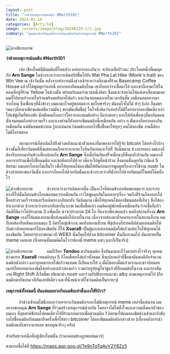 ```yaml
---
layout: post
title: "ว่าด้วยเหตุการณ์นมดิบ #North101"
date: 2024-01-19
categories: [Article]
image: /assets/image/blog/20240119-1/1.jpg
summary: "มุมมองสำหรับผมที่อยากกินนมดิบกับช่วงเหตุการณ์ #North101"
---
```


<img src="{{ '/assets/image/blog/20240119-1/1.jpg' | relative_url }}"
     alt="คำอธิบายภาพ"
     class="mx-auto rounded-xl mb-6"
     loading="lazy">

<b>ว่าด้วยเหตุการณ์นมดิบ #North101</b>
<br><br>
&ensp;&ensp;&ensp;&ensp;&ensp;&ensp;เอ้ย เชียงใหม่นี่มีนมดิบที่ไหนบ้าง แค่อยากลองกินวะ จะท้องเสียป่าวนะ ประโยคหนึ่งที่ผมคุยกับ <b class="underline">Arn Sange</b> ในช่วงระหว่างการเดินทริปขึ้นไปยัง Wat Pha Lat Hike (Monk's trail) ของ Win Vee ณ เช้าวันนั้น หลังจากทำการด์ดิ่งช่วงเช้าระหว่างที่ลงมาที่ร้าน Basecamp Coffee House แล้วก็ได้พูดคุยว่าเอ่อนี่ อยากลองกินนมดิบไหม เขาก็บอกว่าจะชื้อมาให้ และเขาก็เอามาให้ในตอนที่อยู่ที่ร้าน Yellow ในช่วงนั้น พร้อมกับนมจำนวนหนึ่งลิตร ซึ่งผมจะจ่ายเงินให้แต่เขาเลี้ยงผมเลย ผมก็ไปหาแก้วภายในร้านพร้อมหยิบเทใส่แก้ว และกินจนหมดภายในเวลาอันสั้น เหมือนอดอยากมาจากไหน ซึ่งเพื่อนๆที่นั่งข้างๆ ผมคงตกใจอยู่พอสมควร ขอโทษจริงๆ มันอดใจไม่ได้ ฮ่าๆ (เอ่อ ก็นมธรรมดาๆนี่หนาเพียงแต่แค่มีความมันๆ ของมันเพิ่มขึ้น) ในใจนั่งคิดว่าเอ่อถ้าไม่มีใครอยากลองชิมเดี๋ยวเอาไปแช่ตู้เย็นที่ห้องพัก ชักพักผมก็บอกว่าใครจะลองนมดิบบ้าง ก็แบ่งค่อยๆ แบ่งให้กับเพื่อนๆที่มากันตอนนั้นจนหมดถึงอย่างรวดเร็ว และบางท่านก็ยังอยากชิมนมดิบนี้เหมือนกัน อย่าง อ.ตั้มเองก็อยากลองกินเหมือนกัน แต่มันหมดชะก่อน รู้ละแน่นอนว่าผมต้องออกไปชื้อชื้อมาให้ทุกๆ คนได้ลองชิม งานนี้ต้องไม่มีใครพลาด
<br><br>
&ensp;&ensp;&ensp;&ensp;&ensp;&ensp;สถานการณ์ก็ดำเนินไปถึงช่วงหลังแนะนำตัวแหละที่มาของการได้รู้จัก bitcoin ได้อย่างไรบ้าง ช่วงนั้นก็เที่ยงวันพอดีซึ่งแต่ละคนก็อยากจะหาอะไรกินกันก่อนจะไปที่ วันนิมมาน ช่วงบ่ายสอง ผมเองก็ต้องรีบออกมากินข้าวเที่ยงก่อนกับ <b class="underline">Arn Sange</b> ซึ่งเมื่อกินกันเสร็จเพื่อนๆก็พึ่งมาถึงร้านกัน ผมเองก็ออกจากร้านเพื่อไปชื้อนมดิบ และขอติดรถไปด้วย เพื่อจะไปดูที่หน้าร้าน ซึ่งตอนนั้นคุยกันว่ามีแต่ 5 ลิตรนะ ผมบอกโอเครไม่เป็นไร เพื่อให้ทุกคนได้ลองชิมให้ทันก่อนการพูดคุยเรื่องการใช้งาน nostr ในช่วงบ่ายสองของวันนั้น และเราก็ออกไปด้วยกันนั้นและช่วงระหว่างที่นั่งรถไปด้วยกันผมก็โพสต์โน๊ตทิ้งไว้
<br><br>
<img src="{{ '/assets/image/blog/20240119-1/2.jpg' | relative_url }}"
     alt="คำอธิบายภาพ"
     class="mx-auto rounded-xl mb-6"
     loading="lazy">
&ensp;&ensp;&ensp;&ensp;&ensp;&ensp;ช่วงระหว่างการเดินทางนั้น เป็นอะไรที่ค่อนข้างรถติดพอสมควร และระยะทางที่ไปนั้นก็ค่อนข้างไกลพอสมควรเหมือนกัน เราได้พูดคุยกันในหลายๆเรื่อง จนถึงที่ร้านก็ลงออกไปชื้ออย่างรวดเร็วจ่ายและรีบเดินทางกลับมายัง วันนิมมาน เพื่อให้ทุกคนได้ลองชิมนมสดที่เย็นๆ ซึ่งก็ต้องทำเวลาด้วย ช่วงระหว่างทางกลับมาก็แวะเซเว่นเพื่อชื้อแก้ว ผมคิดอยู่พักหนึ่งเหมือนกันว่าจะชื้อกี่แก้วกันดีก็คิดว่าได้ประมาณ 3 แพ็คเล็ก น่าจะประมาณ 24 ใบ ก็คงจะเพียงพอแล้ว พอถึงสถานที่งาน <b class="underline">Arn Sange</b> เองก็ให้ผมลงก่อนเพื่อส่งนมดิบไปภายในงาน เนื่องจากต้องหาที่จอดรถภายในสถานที่งาน ผมก็เลยต้องรีบเดินแบกนมถุง 5 ลิตรใหญ่เข้างาน พอถึงสถานที่งาน พี่ซุปเองก็ถ่ายคลิปส่งมอบนมดิบให้กับชาวบิทคอยเนอร์ได้ลองชิมกัน ก็ให้ <b class="underline">Xsara8</b> เป็นผู้แกะและเทนมดิบใส่แก้วแต่ละใบให้ทุกคนได้ลองชิมกัน โดยบรรยากาศบนเวที WEB3 นั้นก็คุยไปส่วน bitcoiner นั้นก็แกะนมไป ดันกลายเป็น meme เฉยเลย (ซึ่งตอนนั้นผมคิดในใจว่าต้องมี meme แน่ๆ และก็เป็นจริง)
<br><br>
<img src="{{ '/assets/image/blog/20240119-1/3.jpg' | relative_url }}"
     alt="คำอธิบายภาพ"
     class="mx-auto rounded-xl mb-6"
     loading="lazy">
&ensp;&ensp;&ensp;&ensp;&ensp;&ensp;ผมก็เรียก <b class="underline">Tendou</b> มากินนมดิบ ซึ่งหันมาและก็วิ่งมาอย่างไวจริงๆ ทุกคนต่างมารอ  <b class="underline">Xsara8</b> เทนมดิบถุง 5 กิโลเพื่อเทใส่แก้วทั้งหมด ซึ่งแปลกแก้วที่ชื้อมาดันพอดีกับจำนวนนมดิบดังกล่าว และทุกคนรอเทใส่แก้วจนหมด ก็เปิดฉากให้ อ.ตั้มได้ลองดื่มแก้วแรกและชาวบิทคอยเนอร์ก็ทยอยมาลองชิมได้อย่างละแก้วสองแก้ว รวมถ่ายรูปหมู่โชว์ชูแก้วที่ถือนมดิบในงาน และทางทีมงาน Right Shift ก็เริ่มขึ้นเวทีแนะนำ nostr และร่วมรับฟังการแนะนำ alby ตามเหตุการณ์ไป (ถือนมดิบมากินบนเวทีกันเลยทีเดียว และที่นั่งหน้าเวทีโชว์นมดิบเป็นระยะๆ)
<br><br>
<b>เหตุการณ์ทั้งหมดนี่ มันแค่ผมอยากกินนมดิบเท่านั้นเองใช่รึป่าว?</b>
<br><br>
&ensp;&ensp;&ensp;&ensp;&ensp;&ensp;ถ้าช่วงเช้าผมไม่นึกบอกว่าอยากจะกินนมดิบจะคงไม่มีเหตุการณ์ meme เหล่านี้แน่นอน ผมอยากขอบคุณ <b class="underline">Arn Sange</b> ที่ร่วมสร้างเหตุการณ์ด้วยกัน โดยอาจไม่ได้ตั้งใจและความเห็นแก่ตัวของผมเอง ที่อุตสาห์ขับรถไปคนเดียวไปที่ร้านรอบแรกเพื่อนำนมดิบ 1 ลิตรมาให้ผมลองชิมช่วงเช้าและยังขับรถไปชื้อนมดิบกับผมมาอีกครั้งเพื่อให้ชาว bitcoiner ได้ลองชิมนมดิบดังกล่าวด้วย (เบื้องหลังการนำนมดิบมาก็เพราะนายเลย ขอบคุณจริงๆ ครับ) 
<br><br>
สำหรับชาวเหนือที่อยู่เชียงใหม่นั้น (ราคาค่อนข้างถูกพอสมควร)

สามารถชื้อได้ที่ <a href="https://maps.app.goo.gl/Te9nTqTqAvV2Y8Zz5" target="_blank" class="text-blue-800">https://maps.app.goo.gl/Te9nTqTqAvV2Y8Zz5</a>